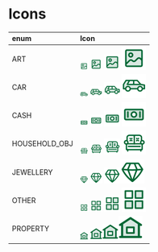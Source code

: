 # Icons

enum | Icon 
:-- | :-- 
ART | <img src="ART.svg" width="16"> <img src="ART.svg" width="24"> <img src="ART.svg" width="32"> <img src="ART.svg" width="48"> 
CAR | <img src="CAR.svg" width="16"> <img src="CAR.svg" width="24"> <img src="CAR.svg" width="32"> <img src="CAR.svg" width="48"> 
CASH | <img src="CASH.svg" width="16"> <img src="CASH.svg" width="24"> <img src="CASH.svg" width="32"> <img src="CASH.svg" width="48">
HOUSEHOLD_OBJ | <img src="HOUSEHOLD_OBJ.svg" width="16"> <img src="HOUSEHOLD_OBJ.svg" width="24"> <img src="HOUSEHOLD_OBJ.svg" width="32"> <img src="HOUSEHOLD_OBJ.svg" width="48"> 
JEWELLERY | <img src="JEWELLERY.svg" width="16"> <img src="JEWELLERY.svg" width="24"> <img src="JEWELLERY.svg" width="32"><img src="JEWELLERY.svg" width="48">
OTHER | <img src="OTHER.svg" width="16"> <img src="OTHER.svg" width="24"> <img src="OTHER.svg" width="32"> <img src="OTHER.svg" width="48"> 
PROPERTY | <img src="PROPERTY.svg" width="16"> <img src="PROPERTY.svg" width="24"><img src="PROPERTY.svg" width="32"><img src="PROPERTY.svg" width="48">
